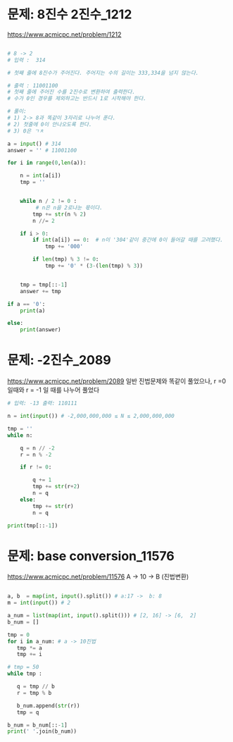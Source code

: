 # 문제: 8진수 2진수_1212
https://www.acmicpc.net/problem/1212

``` python

# 8 -> 2
# 입력 :  314

# 첫째 줄에 8진수가 주어진다. 주어지는 수의 길이는 333,334을 넘지 않는다.

# 출력 : 11001100
# 첫째 줄에 주어진 수를 2진수로 변환하여 출력한다.
# 수가 0인 경우를 제외하고는 반드시 1로 시작해야 한다.

# 풀이:
# 1) 2-> 8과 똑같이 3자리로 나누어 푼다.
# 2) 첫줄에 0이 안나오도록 한다.
# 3) 0은 ㄱㅊ

a = input() # 314
answer = '' # 11001100

for i in range(0,len(a)):

    n = int(a[i])
    tmp = ''


    while n / 2 != 0 :
         # n은 n을 2로나눈 몫이다.
        tmp += str(n % 2)
        n //= 2

    if i > 0:
        if int(a[i]) == 0:  # n이 '304'같이 중간에 0이 들어갈 때를 고려했다.
            tmp += '000'

        if len(tmp) % 3 != 0:
            tmp += '0' * (3-(len(tmp) % 3))


    tmp = tmp[::-1]
    answer += tmp

if a == '0':
    print(a)

else:
    print(answer)

```

# 문제: -2진수_2089
https://www.acmicpc.net/problem/2089
일반 진법문제와 똑같이 풀었으나, r =0 일때와 r = -1 일 때를 나누어 풀었다 
``` python
# 입력: -13 출력: 110111

n = int(input()) # -2,000,000,000 ≤ N ≤ 2,000,000,000

tmp = ''
while n:

    q = n // -2
    r = n % -2

    if r != 0:

        q += 1
        tmp += str(r+2)
        n = q
    else:
        tmp += str(r)
        n = q

print(tmp[::-1])
```
# 문제: base conversion_11576
https://www.acmicpc.net/problem/11576
 A -> 10 -> B (진법변환)
 
 ``` python
 
 a, b  = map(int, input().split()) # a:17 ->  b: 8
m = int(input()) # 2

a_num = list(map(int, input().split())) # [2, 16] -> [6,  2]
b_num = []

tmp = 0
for i in a_num: # a -> 10진법
    tmp *= a
    tmp += i

# tmp = 50
while tmp :

    q = tmp // b
    r = tmp % b

    b_num.append(str(r))
    tmp = q

b_num = b_num[::-1]
print(' '.join(b_num))



 
 ```
